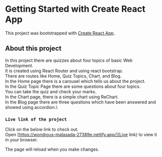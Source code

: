 # Getting Started with Create React App

This project was bootstrapped with [Create React App](https://github.com/facebook/create-react-app).

## About this project

In this project there are quizzes about four topics of basic Web Development.\
It is created using React Router and using react bootstrap.\
There are routes like Home, Quiz Topics, Chart, and Blog.\
In the Home page there is a carousel which tells us about the project.\
In the Quiz Topic Page there are some questions about four topics.\
You can take the quiz and check your marks.\
In the Chart page, there is a simple chart using ReChart.\
In the Blog page there are three questions which have been answered and showed using accordion.\

### `Live link of the project`

Click on the below link to check out.\
Open [https://wondrous-malasada-27389e.netlify.app/](Live link) to view it in your browser.

The page will reload when you make changes.
